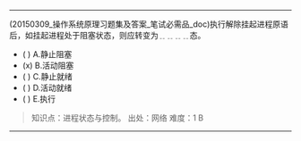 ---
(20150309_操作系统原理习题集及答案_笔试必需品_doc)执行解除挂起进程原语后，如挂起进程处于阻塞状态，则应转变为﹎﹎﹎﹎态。
- ( ) A.静止阻塞 
- (x) B.活动阻塞 
- ( ) C.静止就绪 
- ( ) D.活动就绪 
- ( ) E.执行

> 知识点：进程状态与控制。
> 出处：网络
> 难度：1
> B

---